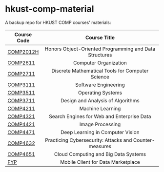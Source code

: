 # hkust-comp-material

A backup repo for HKUST COMP courses' materials:

| Course Code                       | Course Title                                           |
| --------------------------------- |:------------------------------------------------------:|
| [COMP2012H](/1819Fall/COMP2012H)  | Honors Object-Oriented Programming and Data Structures |
| [COMP2611](/1819Fall/COMP2611)    | Computer Organization                                  |
| [COMP2711](/1819Fall/COMP2711)    | Discrete Mathematical Tools for Computer Science       |
| [COMP3111](/1920Fall/comp3111)    | Software Engineering                                   |
| [COMP3511](/1819Spring/COMP3511)  | Operating Systems                                      |
| [COMP3711](/1819Spring/COMP3711)  | Design and Analysis of Algorithms                      |
| [COMP4211](/1920Spring/COMP4211)  | Machine Learning                                       |
| [COMP4321](/2021Spring/COMP4321)  | Search Engines for Web and Enterprise Data             |
| [COMP4421](/2021Fall/COMP4421)    | Image Processing                                       |
| [COMP4471](/1920Spring/COMP4471)  | Deep Learning in Computer Vision                       |
| [COMP4632](/2021Spring)           | Practicing Cybersecurity: Attacks and Counter-measures |
| [COMP4651](/2021Spring/COMP4651)  | Cloud Computing and Big Data Systems                   |
| [FYP](/FYP)                       | Mobile Client for Data Marketplace                     |

